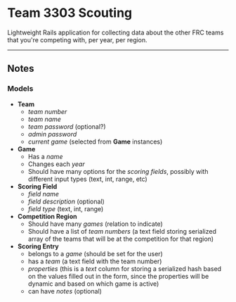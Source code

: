 # Team 3303 Scouting

Lightweight Rails application for collecting data about the other FRC teams that
you're competing with, per year, per region.

--------------------------------------------------------------------------------

## Notes

### Models

- **Team**
  - *team number*
  - *team name*
  - *team password* (optional?)
  - *admin password*
  - *current game* (selected from **Game** instances)
- **Game**
  - Has a *name*
  - Changes each *year*
  - Should have many options for the *scoring fields*, possibly with different
  input types (text, int, range, etc)
- **Scoring Field**
  - *field name*
  - *field description* (optional)
  - *field type* (text, int, range)
- **Competition Region**
  - Should have many *games* (relation to indicate)
  - Should have a list of *team numbers* (a text field storing serialized array
    of the teams that will be at the competition for that region)
- **Scoring Entry**
  - belongs to a *game* (should be set for the user)
  - has a *team* (a text field with the team number)
  - *properties* (this is a *text* column for storing a serialized hash based on
    the values filled out in the form, since the properties will be dynamic and
    based on which game is active)
  - can have *notes* (optional)

